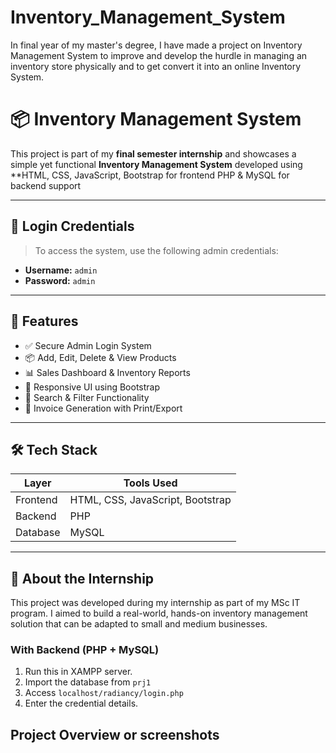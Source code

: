 # Inventory_Management_System
In final year of my master's degree, I have made a project on Inventory Management System to improve and develop the hurdle in managing an inventory store physically and to get convert it into an online Inventory System.

# 📦 Inventory Management System

This project is part of my **final semester internship** and showcases a simple yet functional **Inventory Management System** developed using **HTML, CSS, JavaScript, Bootstrap for frontend PHP & MySQL for backend support

---

## 🔐 Login Credentials

> To access the system, use the following admin credentials:

- **Username:** `admin`  
- **Password:** `admin`

---

## 🚀 Features

- ✅ Secure Admin Login System  
- 📦 Add, Edit, Delete & View Products  
- 📊 Sales Dashboard & Inventory Reports  
- 📁 Responsive UI using Bootstrap  
- 🔎 Search & Filter Functionality  
- 🧾 Invoice Generation with Print/Export
  

---

## 🛠️ Tech Stack

| Layer         | Tools Used                       |
|---------------|----------------------------------|
| Frontend      | HTML, CSS, JavaScript, Bootstrap |
| Backend       | PHP                              |
| Database      | MySQL                            |  

---

## 📘 About the Internship

This project was developed during my internship as part of my MSc IT program. I aimed to build a real-world, hands-on inventory management solution that can be adapted to small and medium businesses.

### With Backend (PHP + MySQL)
1. Run this in XAMPP server.
2. Import the database from `prj1`
3. Access `localhost/radiancy/login.php`
4. Enter the credential details.

## Project Overview or screenshots




